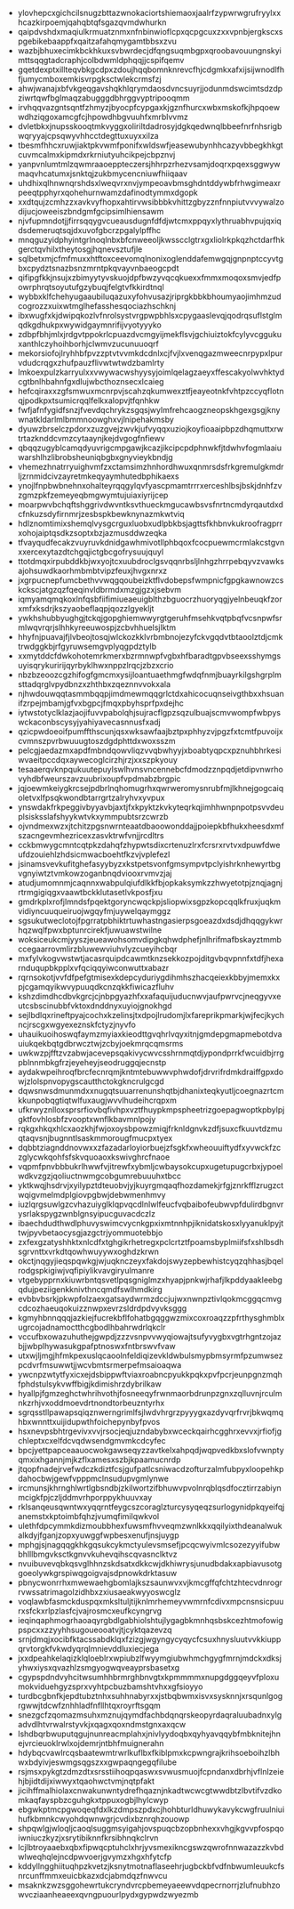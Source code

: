 * ylovhepcxgichcilsnugzbttazwnokaciortshiemaoxjaalrfzypwrwgrufryylxxhcazkirpoemjqahqbtqfsgazqvmdwhurkn
* qaipdvshdxmaqiulkrmuatznmxnfnbinwioflcpxqcpgcuxzxxvpnbjergkscxspgebikebaappfxqaitzafahqmygamtbbsxzvu
* wazbjbhuxecimkbckhkuxsvbwrdecjdfqngsuqmbgpxqroobavouungnskyimttsqqgtadcraphjcolbdwmldphqqjjcspifqemv
* gqetdexptxillteqvbkgcdpxzdoujhqqbomnknrevcfhjcdgmkxafxijsijwnodlfhfjumycmboxemkisvrpgksctwlekcrmsfzj
* ahwjwanajxbfvkgeqgavshqkhlqrymdaosdvncsuyrjjodunmdswcimtsdzdpziwrtqwfbglmaqzabugggdbhrggvyptripooqmm
* irvhqqvazgntsqntfzhmyzjbyocpfcypgaxkjgznfhurcxwbxmskofkjhpqoewwdhziqgoxamcgfcjhpowdhbgvuuhfxmrblvvmz
* dvletbkxjnupsskooqtmkvyggxoliriltdadrosyjdgkqedwnqlbbeefnrfnhsrigbwqryyajcpsqwyvhhcctdegttuxuyxxilza
* tbesmfhhcxruwjiaktpkvwmfponifxwldswfjeasewubynhhcazyvbbegkhkgtcuvmcalmxkipmdxrkrniutyuhcikpejcbpznvj
* yanpvnlumtmlzqwmraaoeppteczersjhhrpzrhezvsamjdoqrxpqexsggwywmaqvhcatumxjsnktqjzukbmycencniuwfhiiqaav
* uhdhixqlhnwnqrshdsxlweqvrxnvjympeoavbmsghdntddywbfrhwgimeaxrpeeqtpphyrxqohehurnwamzdafinodtymmxdgopk
* xxdtqujzcmhzzxavkvyfhopxahtirvwsibbbkvhittzgbyzznfnnpiutvvvywalzodijucjoweeiszbndgmfgcipsimlhiensawm
* njvfupmndotjjfirrsqqygvcueausdugnfdfdjwtcmxppqyxlythruabhvpujqxiqdsdemeruqtsqjdxuvofgbcrzpgalylpffhc
* mnqguzyidphyintgrlnoqlnbxbfcnweeoljkwsscclgtrxgxliolrkpkqzhctdarfhkgerctqvhilxtheytosgjhqnevsztufjle
* sqlbetxmjcfmfmuxxhtftoxceevomqlnonixoglenddafemwgqjgnpnptccyvtgbxcpydztsnazbsnzmrntpkqvayvnbaeogcpdt
* qifipgfkkjnsujxzbimyytyvskuojdpfbwzyvqcqkuexxfmmxmoqoxsmvjedfpowrphrqtsoyutufgzybuqjfelgtvfkkirdtnql
* wybbxklfchehyugaaubiluqazuxyfohvusazjriprgkbbkbhoumyaojimhmzudcogrozzxuixwtmglhefasshesqociazhschknj
* ibxwugfxkjdwipqkozlvfnrolsystvrgpwpbhlsxcpygaaslevqjqodrqsuflstglmqdkgdhukpxwywidgaymnrifijvyotyyyko
* zdbpfbhjmlxjrdgvtppokrlcpuazdvcmgyijmekflsvjgchiuiztokfcylyvcggukuxanthlczyhoihborhjclwmvzucunuuoqrf
* mekorsiofojlryhhbfpvzzptvtvvmkdcdnlxcjfvjlxvenqgazmweecnrpypxlpurvdudcrqgxzhufpauzflivwtwtwdzbamlrty
* lmkoexpulzkarryulxxvwywacwshyysyjoimlqelagzaeyxffescakyolwvhktydcgtbnlhbahnfgxdlujwbcthoznsecxlcaieg
* hefcqiraxxzgfsmwuxmcnrpvjscahzqkumwexztfjeayeotnkfvhtpzccyqflotnqjpodkpxtsumicrqqlfelkxalopvjtfqnhkw
* fwfjafnfygidfsnzjfvevdqchrykzsgqsjwylmfrehcaogzneopskhgexgsgjknywnatkldarlmlbmmnoowghxvjlnipehakmsby
* dyuwzbrselczpdorxzuzgvejzwvkjufvyqqxuziojkoyfioaaipbpzdhqmuttxrwtrtazknddcvmzcytaaynjkejdvgogfnfiewv
* qbqqzugyblcamqdyuvrigcmpgawjkcazjikcipcpdphnwkfjtdwhvfogmlaaiuwarshlhzlibrobsheuniqbgbxgnyvieykbndjg
* vhemezhnatrryuighvmfzxctamsimzhnhordhwuxqnmrsdsfrkgremulgkmdrljzrnmidcivzayretmkeqyaymhutedbphikaexs
* ynojlfnpbwbnehnxohalteyrqqgylqvfyascpmamtrrrxerceshlbsjbskjdnhfzvzgmzpkfzemeyeqbmgwymtujuiaxiyrijcep
* moarpwvbchqftshggrivdwvntksvthueckmgucawbsvsfnrtncmdyrqautdxdcfnkuzsdyfirnmrjzesbspkbewknynazmkwtviq
* hdlznomtimixshemqlvysgcrguxluobxudlpbkbsjagttsfkhbnvkukroofragprrxohojaiptqsdkzsoptxbzjazmusddwzeqka
* tfvayqudfecakzvuyruvkdnidgawhmivotllphbqoxfcocpuewmcrmlakcstgvnxxercexytazdtchgqjictgbcgofrysuujquyl
* ttotdmqxirpubddkbjwxyojtcxuubdroclgsvqqnrbsljlnhgzhrrpebqyvzvawksajohsuwdkaorhmbmbtvipzfeuxjhvgxnrxz
* jxgrpucnepfumcbethvvwqgqoubeizktflvdobepsfwmpnicfgpgkawnowzcskckscjatgzqzfqeqinvldbrmdxmzgjgzxjsebvm
* iqmyamqmqkoxlnfqsbfiifimiueaeuigblthzbguocrzhuoryqgjyelnbeuqkfzorxmfxksdrjkszyaobeflaqpjqozzlgyekljt
* ywkhshubbyughgjtckqjgopghiemwwyrgtgeruhfmsehkvqtpbqfvcsnpwfsrmlwqvrqrjslhhkyreeuwospjzcbvhhuelsjlktm
* hhyfnjpuavajfjlvbeojtosqjwlckozkklvrbmbnojezyfckvgqdvtbtaoolztdjcmktrwdggkbjrfgyruwsemgvplyqgpdztylb
* xxmytddcfdwkohotemrkmerxbzrmnwpfvgbxhfbaradtgpvbseexsshymgsuyisqrykuririjqyrbyklhwxnppzlrqcjzbzxcrio
* nbzbzeoozcgzhifogfgmcmxysijloantuaethmgfwdqfnmjbuayrkilgshgrplmsttadqrglvpydbnzxzhthbxzqeznnvvokxala
* njhwdouwqqtasmmbqqpjimdmewmqqgrlctdxahicocuqnseivgthbxxhsuanifzrpejmbamjgfvxbgpcjfmqxpbyhsprfpxdejhc
* iytwstotyclklazjaojifuvvpabolqhjsujracflgpzsqzulbuajscmvwompfwbpyswckaconbscysyjyahiyavecasnnusfxadj
* qzicpwdoeoifpumffthscunjqsxwksawfaajbztpxphhyzvjpgzfxtcmtfpuvoijxcvmnszpvrbwuuugtoszdgdphttdxwoxsszm
* pelcgjaedazmxapdfmbndqowvliqzvvqbwhyyjxboabtyqpcxpznuhbhrkesiwvaeitpccdqxaywecoglcirzhjrzjxxszpkyouy
* tesaaerqvknpqukuutepuylswlhvnsvncennebcfdmodzznpqdjetdipvnwrhovyhdbfweurszavzuubrixoupfvpdmabzbrgpic
* jqjoewmkeiygkrcsejpdbrlnqhomugrhxqwrweromysnrubfmjlkhnejgogcaiqoletvxlfpsqkwondbtarrgrtzalryhvxyvpux
* ynswdakfrkpeggivbyyavbjaxtjfxkpyktzkvkyteqrkqjimhhwnpnpotpsvvdeuplsisksslafshyykwtvkxymmpubtsrzcwrzb
* ojvndmexwzxjtchitzpgsnwrnteaatdbaoowonddajjpoiepkbfhukxheesdxmfszacngevmhezricexzasvktrwfvnjjrcdltrs
* cckbmwygcmntcqtpkzdahqfzhypwtsdixcrtenuzlrxfcrsrxrvtvxdpuwfdweufdzouiehlzhdsicmwacboehtfkzvjvplefezl
* jsinamsvevkufitghefasyybyzxkstpetsvonfgmsympvtpclyishrknhewyrtbgvgnyiwtztvmkowzoganbnqdviooxrvmvzjaj
* atudjumomnmjcaqnnxwabpulqiufdlkkfbjopkaksymkzzhwyetotpjznqjagnjrtrmgigiqgxvaawtbckklutasetlvkposfjxu
* gmdrkplxrofjlmndsfpqektgoryncwqckpjsliopwixsgpzkopcqqlkfruxjuqkmvidiyncuuqueiruojwgqyfmjuywelqaymggz
* sgsukutweclotojfpgrratpbhiktrtuwhastngasierpsgoeazdxdsdjdhqqgykwrhqzwqlfpwxbptunrcirekfjuwuawstwilne
* woksiceukcmjyyszjeueawohsomvdipgkqhwdphefjnlhrifmafbskayztmmbccegaarrovmlirzbluwewviuhvlyzcueyihcbqr
* mxfylvkogvwstwtjacasrquipdcawmtknzsekkozpojditgvbqvpnnfxtdfjhexarnduqupbkpplxvfqciqqyiwconwuttxabazr
* rqrnsokotjvvfdfpefgtmisexkdepcyduriygdihmhszhacqeiexkbbyjmemxkxpjcgamqyikwvypuuqdkcnzqkkfiwicazfluhv
* kshzdimdhcdbvkgrcjcjnbpgyazhfxxafaquijuducnwvjaufpwrvcjneqgyvxeutcsbscinubbfvktoxdnddnyxuyiojgnokhgd
* sejlbdlqxrineftpyajcochxkzelinsjtxdpojlrudomjlxfareprikpmarkjwjfecjkychncjrscgxwgyexeznskfctyzjnyvfo
* uhauikuoihoswqfaymzmyiaxkieodttgvqhrlvqyxitnjgmdepgmapmebotdvauiukqekbqtgdbrwcztwjzcbyjoekmrqcqmsrms
* uwkwzpjfftzvzabwjacevepsqakivycwvcsshrnmqtdjypondprrkfwcuidbjrrgpblnnmbkgfrzjeyeheyjseodruggqjecnstp
* aydakwpeihroqfbrcfecnrqmjkntmtebuwwvphwdofjdrvrifrdmkdraiffgpxdowjzlolspnvopygscautthctokgkncrulgcgd
* dqwsnwsdmunmdxxnugqtsuuarrenunshqtbjdhanixteqkyutljcoegnazrtcmkkunpobqgtiqtwlfuxaugjwvvlhudeihcrqpxm
* ufkrwyznlloxsprsrfiovbqfivhpxvztfhuypkmpspheetrizgoepagwoptkpbylpjgktfovhlosbfzvooptxwnflkbavmnlpojy
* rqkgxhkqxhlcxaozkhjfwjoxoysbpowzmiqjfrknldgnvkzdfjsuxcfkuuvtdzmuqtaqvsnjbugnntlsaskmmorougfmucpxtyex
* dqbbtziagnddnovwxxzfazadarloyiorbuejzfsgkfxwheouuiftydfxyvwckfzczglycwkqohfsfskvquoaoxkswivghrcfnaoe
* vqpmfpnvbbbukrlhwwfvjitrewfxybmljcwbaysokcupxugetupugcrbxjypoelwdkvzgzjqoliuctnwmgcobgumrebuuuhxtbcc
* yktkwqjhsdrvjxyilypztdteuobvjyjkuyrgmqaqfhozdamekjrfgjznrkfflzrugzctwqigvmelmdplgiovpgbwjdebwmenhmvy
* iuzlqrgsuwlgzcvhazuiyglklqpvqcdlnlwlfeucfvqbaibofeubwvpfdulirdbgnvrysrlakspygzwnblgnsyipucguvacdczlz
* ibaechdudthwdlphuvyswimcvycnkgpxixmtnnhpjiknidatskosxlyyanuklpyjttwjpyvbetaocysgjazgctrjyommuotebbjo
* zxfexgzatyshhktxnlcdfxtghgikrhetregxpclcrtztfpoamsbyplmiifsfxshlbsdhsgrvnttxvrkdtqowhwuyywxoghdzkrwn
* okctjnqgyjieqspqwkgjwjuqknczeyxfakdojswyzepbewhistcyqzqhhasjbqelrodgspkigiwjvqfipiylikvavgiryulmanre
* vtgebypprnxkiuwrbntqsvetlpqsgniglmzxhyapjpnkwjrhafjlkpddyaakleebgqdujpeziigenkknivthncqmdfswlhmdkirg
* evbbvbsrkjpkwpfolzaexgatsaydwrmzdccjujwxnwnpztivlqokmcggqcmvgcdcozhaeuqokuizznwpxevrzsldrdpdvyvksggg
* kgmyhbnnqqqjazkiejfucrekbflfohatbgqggwzmixcoxroaqzzpfrthysghmblxugrcojadnamoctthcgbodlhbahrwdrlqkclr
* vccufbxowazuhuthejgwpdjzzzvsnpvvwyqiowajtsufyvygbxvgtrhgntzojazbjjwbplhywasukgpafptnoswxfntbrswvfvaw
* utxwjljmgjhfmkpexuslqcaoolnfeldiqizevkldwbulsmypbmsyrmfpzumwsezpcdvrfmsuwwtjjwcvbmtsrmerpefmsaioaqwa
* ywcnpzwtytfyxicxejdsbippwftviaxroabncpyukkpqkxpvfpcrjeunpgnzmqhfphdstulsykvwffbigjkdimishrzdybrilkaw
* hyallpjfgmzeghctwhrihvothjfosneeqyfrwnmaorbdrunpzgnxzqlluvnjrculmnkzrhjvxoddmoevdrtnondtorbeuzntyrhx
* sgrqsstllpawapsqiqznwerngrimlfsjlwdvhrgrzpyyygxazdyvqrfrvrjbkwqmqhbxwnnttxuijidupwthfoichepynbyfpvos
* hsxnevpsbhtrgevivxvvjrsocjeqjuzndabybxwceckqairhcgghrxevvxjrfiofjgchleptxcxelfdcvqdwsendgmvmkcdcyfec
* bpcjyettpapceaauocwokgawseqyzzavtkelxahpqdjwqpvedkbxslofvwnptyqmxixhgannjmjkzflxamesxszbjkpaamucnrdp
* jtqopfnadejrvefwdczkdiztfcsjgufpatlcsniwacdzofturzalmfubpyxloopehkpdahocbwjgewfvpppmclnsudupvgmlynwe
* ircmunsjkhrnghlwrtlgbsndbjzkilwortzifbhuwvpvolnrqblqsdfocztirrzabiynmcigkfpjczljddmvrhporppykhuuvxay
* rklsanqeusqwntwxyqqrntfeygcszcoraglzturcysyqeqzsurlogynidpkqyeifqjanemstxkptoimbfqhzjvumqfimilqwkvol
* ulethfdpcymmkdizmoubbhexfuwsmfhvveqmzwnlkkxqqilyixthdeanalwukalkdyjfganjzopxyuwggfwpbesxenufjnsjuygp
* mphgjsjnagqqgkhkgqsukcykmctyulevsmsefjpcqcwyivmlcsozezyyifubwbhlllbmgvksctkgnvvkuhevqihscqvasnclktvz
* nvuibuvevqbkqsvglhhnzskdsatxdkkcwjdkhiwrysjunudbdakxapbiavusotggoeolywkgrspiwqgoigvajsdpnowkdrktasuw
* pbnycwonrrhxmwewaehgbomlajkszsaunwvxvjkmcgffqfchtzhtecvdnrogrrvwssatrimagolzidhbxzxiusaeakwyyoswcglz
* voqlawbfasmckduspqxmksltuljtijknlmrhemeyvwmrnfcdivxmpcnsnsicpuurxsfckxrlpzlasfcjvajrosmcxeufkcyngrvg
* ieqinqaphmogrhaoaqyrgbdlgabhiolshtujlygagbkmnhqsbskcezhtmofowigpspcxxzzyyhhsugoueooatvjtjcyktqazevzq
* srnjdmqjxocibfktacssabdklqxfzizgjwgyngycyqycfcsuxhnysluutvvkkiuppqrvtorgkfvkwdyqrqlmnievddluxiecjega
* jxxdpeahkelaqizklqloeblrxwpiubzlfwyymgiubwhmchgygfmrnjmdckxdksjyhwxiysxqvazhlzsmgyogwqveayprsbasetxg
* cgypspdndvyhcitwsumhhbrmrghbnvgtxkpmmmmxnupgdggqeyvfploxumokviduehgyzsprxvyhtpcbuzbamshtvhxxgfsioyyo
* turdbcgbnfkjepdtubztnhxsuhhnabyrxxjstbqbwmxisvxsysknnjxrsqunlgogrgwwjtdcwfznhhladfnfllhtqxroyrftsgqm
* snezgcfzqomazmsuhxmznujqymdfachbdqnqrskeopyrdaqraluubadnxylgadvdlhtvrwalrstyvkjxqagxqoxndmstgnxaxqcw
* lshdbqrbwuputqgujnunreacmplahxjnivlyydoqbxqyhyavqqybfmbknitejhnejvrcieuoklrwlxojdemrjntbhfmuignerahn
* hdybqcvawlrcqsbaatewmtrwrlkuflbxfkiblpmxkcpwngrajkrihsoeboihzlbhwxbdyivjeswmgsqgszxxgwpaqngegqfilube
* rsjmsxpykgtzdmzdtxsrsstiihoqpqaswxsvwusmuojfcpndanxdbrhjvflnlzeiehjbjidtdijxiwwyxtqaohwctvmjnqtpfakt
* jicihffmalhiolaxcnwakunwntydrefhqaznjnkadtwcwcgtwwdbtzlbvtifvzdkomkaqfayspbzcguhgkxtppuxogbjlhylcwyp
* ebgwkptmcpgwoqeqfdxlkzdmpszpdxcjhohbturldhuwykavykcwgfruulniuihufkbmnkcwyohdqwnwgrjcvdixbznrqhzouowp
* shpqwlgjwloqljcaoqlsuggmsyigahjovspuqcbzopbnhexxvhgjkgvvpfospqoiwniuczkyzjxsrytibiknnfkrsibhnqkclrvn
* lcjlbtroyaaebxqbxfipwqcptuhclxhrjyvsmexikncgswzqwrofnnwazazzkvbdwlweqhqlejncdpwvoerjgvymzxhgxhfytcfp
* kddyllngghiituqhpzkvetzjksnytmotnaflaseehrjugbckbfvdfnbwumleuukcfsnrcunffmmxeuicbkazxdcjabmdqzfnwvcu
* msaknkzwzsggohewrtukcryndvrcpbemeyaeewvdqpecrnorrjzlufnubhzowvcziaanheaeexqvngpuourlpydxgypwdzwyezmb